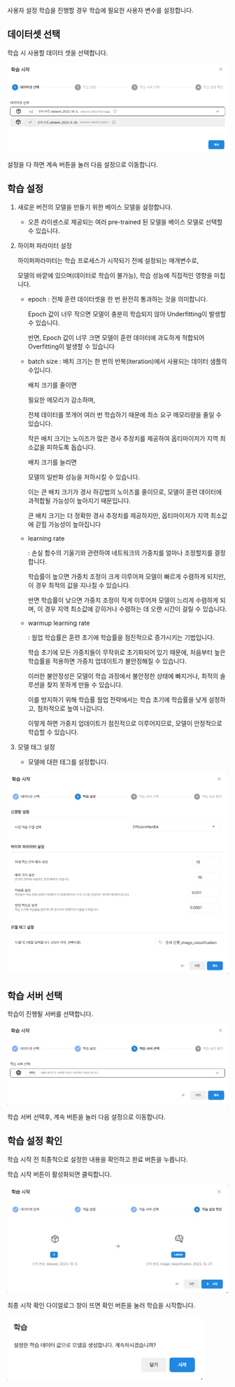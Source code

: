 사용자 설정 학습을 진행할 경우 학습에 필요한 사용자 변수를 설정합니다.

  

데이터셋 선택
------


학습 시 사용할 데이터 셋을 선택합니다.

  

![img1](https://raw.githubusercontent.com/vazilcompany/vridge-docs/main/guide/img/ai_modeling/image_type/training_dialog/select_dataset.png)  

  

설정을 다 하면 계속 버튼을 눌러 다음 설정으로 이동합니다.

  

  

학습 설정
------


1. 새로운 버전의 모델을 만들기 위한 베이스 모델을 설정합니다.
   
   - 오픈 라이센스로 제공되는 여러 pre-trained 된 모델을 베이스 모델로 선택할 수 있습니다.


   
   
2. 하이퍼 파라미터 설정

   하이퍼파라미터는 학습 프로세스가 시작되기 전에 설정되는 매개변수로,
   
   모델의 바깥에 있으며(데이터로 학습이 불가능), 학습 성능에 직접적인 영향을 미칩니다. 
   
   - epoch
     : 전체 훈련 데이터셋을 한 번 완전히 통과하는 것을 의미합니다.
     
       Epoch 값이 너무 작으면 모델이 충분히 학습되지 않아 Underfitting이 발생할 수 있습니다.
       
       반면, Epoch 값이 너무 크면 모델이 훈련 데이터에 과도하게 적합되어 Overfitting이 발생할 수 있습니다
       
   - batch size
     : 배치 크기는 한 번의 반복(iteration)에서 사용되는 데이터 샘플의 수입니다.
     
       배치 크기를 줄이면
       
       필요한 메모리가 감소하며,
       
       전체 데이터를 쪼개어 여러 번 학습하기 때문에 최소 요구 메모리량을 줄일 수 있습니다.
       
       작은 배치 크기는 노이즈가 많은 경사 추정치를 제공하여 옵티마이저가 지역 최소값을 피하도록 돕습니다. 
       
       배치 크기를 늘리면
       
       모델의 일반화 성능을 저하시킬 수 있습니다.
       
       이는 큰 배치 크기가 경사 하강법의 노이즈를 줄이므로, 모델이 훈련 데이터에 과적합될 가능성이 높아지기 때문입니다.
       
       큰 배치 크기는 더 정확한 경사 추정치를 제공하지만, 옵티마이저가 지역 최소값에 갇힐 가능성이 높아집니다
       
   - learning rate
   
     : 손실 함수의 기울기와 관련하여 네트워크의 가중치를 얼마나 조정할지를 결정합니다.
     
       학습률이 높으면 가중치 조정이 크게 이루어져 모델이 빠르게 수렴하게 되지만, 이 경우 최적의 값을 지나칠 수 있습니다.
       
       반면 학습률이 낮으면 가중치 조정이 작게 이루어져 모델이 느리게 수렴하게 되며, 이 경우 지역 최소값에 갇히거나 수렴하는 데 오랜 시간이 걸릴 수 있습니다.
       
   - warmup learning rate
   
     : 웜업 학습률은 훈련 초기에 학습률을 점진적으로 증가시키는 기법입니다.
     
       학습 초기에 모든 가중치들이 무작위로 초기화되어 있기 때문에, 처음부터 높은 학습률을 적용하면 가중치 업데이트가 불안정해질 수 있습니다.
       
       이러한 불안정성은 모델이 학습 과정에서 불안정한 상태에 빠지거나, 최적의 솔루션을 찾지 못하게 만들 수 있습니다.
       
       이를 방지하기 위해 학습률 웜업 전략에서는 학습 초기에 학습률을 낮게 설정하고, 점차적으로 높여 나갑니다.
       
       이렇게 하면 가중치 업데이트가 점진적으로 이루어지므로, 모델이 안정적으로 학습할 수 있습니다.



   
3. 모델 태그 설정
   - 모델에 대한 태그를 설정합니다. 

![img1](https://raw.githubusercontent.com/vazilcompany/vridge-docs/main/guide/img/ai_modeling/image_type/training_dialog/set_training_config.png)  
  


학습 서버 선택 
-----


학습이 진행될 서버를 선택합니다.

![img1](https://raw.githubusercontent.com/vazilcompany/vridge-docs/main/guide/img/ai_modeling/image_type/training_dialog/select_training_server.png)  

  

학습 서버 선택후, 계속 버튼을 눌러 다음 설정으로 이동합니다.

  

  

학습 설정 확인
--------


학습 시작 전 최종적으로 설정한 내용을 확인하고 완료 버튼을 누릅니다.
  

  

  

학습 시작 버튼이 활성화되면 클릭합니다.

  

![img1](https://raw.githubusercontent.com/vazilcompany/vridge-docs/main/guide/img/ai_modeling/image_type/training_dialog/start_training.png)  

  

최종 시작 확인 다이얼로그 창이 뜨면 확인 버튼을 눌러 학습을 시작합니다.

![img1](https://raw.githubusercontent.com/vazilcompany/vridge-docs/main/guide/img/ai_modeling/image_type/training_dialog/check_start_training.png)  
